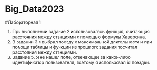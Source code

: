 # Big_Data2023

#Лабораторная 1

1. При выполнении задание 2 использовалась функция, считающая расстояния между станциями с помощью формулы Хаверсина.
2. В задании 3 я выбрал поезду с максимальной длительности и при помощи таблицы и функции из прошлого задания посчитал расстояния между станциями.
3. Задание 5. Я не нашел поле, отвечающее за какой-либо идентификатор пользователя, поэтому я использовал id поездки.
